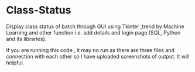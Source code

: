 # Class-Status
Display class status of batch through GUI  using Tkinter ,trend by Machine Learning and other function i.e. add details and login page (SQL, Python and its libraries). 

If you are running this code , it may no run as there are three files and connection with each other so I have uploaded screenshots of output. 
It will helpful.
